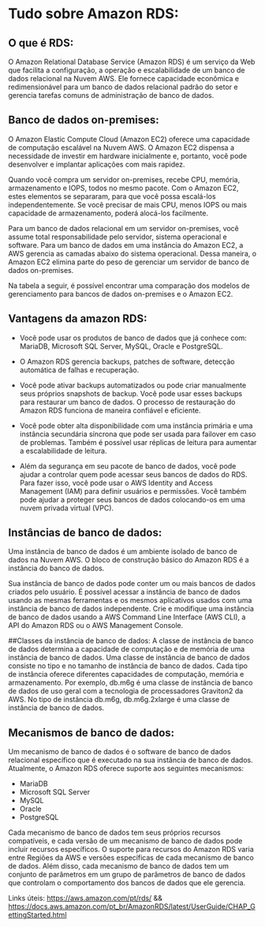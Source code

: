 # Tudo sobre Amazon RDS:

## O que é RDS:
O Amazon Relational Database Service (Amazon RDS) é um serviço da Web que facilita a configuração, a operação e escalabilidade de um banco de dados relacional na Nuvem AWS. Ele fornece capacidade econômica e redimensionável para um banco de dados relacional padrão do setor e gerencia tarefas comuns de administração de banco de dados.

## Banco de dados on-premises:
O Amazon Elastic Compute Cloud (Amazon EC2) oferece uma capacidade de computação escalável na Nuvem AWS. O Amazon EC2 dispensa a necessidade de investir em hardware inicialmente e, portanto, você pode desenvolver e implantar aplicações com mais rapidez.

Quando você compra um servidor on-premises, recebe CPU, memória, armazenamento e IOPS, todos no mesmo pacote. Com o Amazon EC2, estes elementos se separaram, para que você possa escalá-los independentemente. Se você precisar de mais CPU, menos IOPS ou mais capacidade de armazenamento, poderá alocá-los facilmente.

Para um banco de dados relacional em um servidor on-premises, você assume total responsabilidade pelo servidor, sistema operacional e software. Para um banco de dados em uma instância do Amazon EC2, a AWS gerencia as camadas abaixo do sistema operacional. Dessa maneira, o Amazon EC2 elimina parte do peso de gerenciar um servidor de banco de dados on-premises.

Na tabela a seguir, é possível encontrar uma comparação dos modelos de gerenciamento para bancos de dados on-premises e o Amazon EC2.

## Vantagens da amazon RDS:
- Você pode usar os produtos de banco de dados que já conhece com: MariaDB, Microsoft SQL Server, MySQL, Oracle e PostgreSQL.

- O Amazon RDS gerencia backups, patches de software, detecção automática de falhas e recuperação.

- Você pode ativar backups automatizados ou pode criar manualmente seus próprios snapshots de backup. Você pode usar esses backups para restaurar um banco de dados. O processo de restauração do Amazon RDS funciona de maneira confiável e eficiente.

- Você pode obter alta disponibilidade com uma instância primária e uma instância secundária síncrona que pode ser usada para failover em caso de problemas. Também é possível usar réplicas de leitura para aumentar a escalabilidade de leitura.

- Além da segurança em seu pacote de banco de dados, você pode ajudar a controlar quem pode acessar seus bancos de dados do RDS. Para fazer isso, você pode usar o AWS Identity and Access Management (IAM) para definir usuários e permissões. Você também pode ajudar a proteger seus bancos de dados colocando-os em uma nuvem privada virtual (VPC).

## Instâncias de banco de dados:
Uma instância de banco de dados é um ambiente isolado de banco de dados na Nuvem AWS. O bloco de construção básico do Amazon RDS é a instância do banco de dados.

Sua instância de banco de dados pode conter um ou mais bancos de dados criados pelo usuário. É possível acessar a instância de banco de dados usando as mesmas ferramentas e os mesmos aplicativos usados com uma instância de banco de dados independente. Crie e modifique uma instância de banco de dados usando a AWS Command Line Interface (AWS CLI), a API do Amazon RDS ou o AWS Management Console.

##Classes da instância de banco de dados:
A classe de instância de banco de dados determina a capacidade de computação e de memória de uma instância de banco de dados. Uma classe de instância de banco de dados consiste no tipo e no tamanho de instância de banco de dados. Cada tipo de instância oferece diferentes capacidades de computação, memória e armazenamento. Por exemplo, db.m6g é uma classe de instância de banco de dados de uso geral com a tecnologia de processadores Graviton2 da AWS. No tipo de instância db.m6g, db.m6g.2xlarge é uma classe de instância de banco de dados.

## Mecanismos de banco de dados:
Um mecanismo de banco de dados é o software de banco de dados relacional específico que é executado na sua instância de banco de dados. Atualmente, o Amazon RDS oferece suporte aos seguintes mecanismos:

- MariaDB
- Microsoft SQL Server
- MySQL
- Oracle
- PostgreSQL

Cada mecanismo de banco de dados tem seus próprios recursos compatíveis, e cada versão de um mecanismo de banco de dados pode incluir recursos específicos. O suporte para recursos do Amazon RDS varia entre Regiões da AWS e versões específicas de cada mecanismo de banco de dados. Além disso, cada mecanismo de banco de dados tem um conjunto de parâmetros em um grupo de parâmetros de banco de dados que controlam o comportamento dos bancos de dados que ele gerencia.

Links úteis: https://aws.amazon.com/pt/rds/  &&  https://docs.aws.amazon.com/pt_br/AmazonRDS/latest/UserGuide/CHAP_GettingStarted.html
